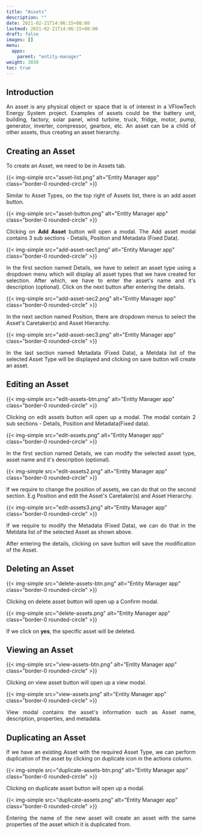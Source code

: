 ```yaml
---
title: "Assets"
description: ""
date: 2021-02-21T14:06:15+08:00
lastmod: 2021-02-21T14:06:15+08:00
draft: false
images: []
menu:
  apps:
    parent: "entity-manager"
weight: 3030
toc: true
---
```


## Introduction

<p style="text-align: justify;">
An asset is any physical object or space that is of interest in a VFlowTech Energy System project. Examples of assets could be the battery unit, building, factory, solar panel, wind turbine, truck, fridge, motor, pump, generator, inverter, compressor, gearbox, etc. An asset can be a child of other assets, thus creating an asset hierarchy.
</p>

## Creating an Asset

<p style="text-align: justify;">
To create an Asset, we need to be in Assets tab.
</p>

{{< img-simple src="asset-list.png" alt="Entity Manager app" class="border-0 rounded-circle" >}}

<p style="text-align: justify;">
Similar to Asset Types, on the top right of Assets list, there is an add asset button.
</p>

{{< img-simple src="asset-button.png" alt="Entity Manager app" class="border-0 rounded-circle" >}}

<p style="text-align: justify;">
Clicking on <b>Add Asset</b> button will open a modal. The Add asset modal contains 3 sub sections - Details, Position and Metadata (Fixed Data).
</p>

{{< img-simple src="add-asset-sec1.png" alt="Entity Manager app" class="border-0 rounded-circle" >}}

<p style="text-align: justify;">
In the first section named Details, we have to select an asset type using a dropdown menu which will display all asset types that we have created for selection. After which, we have to enter the asset's name and it's description (optional). Click on the next button after entering the details.
</p>

{{< img-simple src="add-asset-sec2.png" alt="Entity Manager app" class="border-0 rounded-circle" >}}

<p style="text-align: justify;">
In the next section named Position, there are dropdown menus to select the Asset's Caretaker(s) and Asset Hierarchy.
</p>

{{< img-simple src="add-asset-sec3.png" alt="Entity Manager app" class="border-0 rounded-circle" >}}

<p style="text-align: justify;">
In the last section named Metadata (Fixed Data), a Metdata list of the selected Asset Type will be displayed and clicking on save button will create an asset.
</p>

## Editing an Asset

{{< img-simple src="edit-assets-btn.png" alt="Entity Manager app" class="border-0 rounded-circle" >}}

<p style="text-align: justify;">
Clicking on edit assets button will open up a modal. The modal contain 2 sub sections - Details, Position and Metadata(Fixed data).
</p>

{{< img-simple src="edit-assets.png" alt="Entity Manager app" class="border-0 rounded-circle" >}}

<p style="text-align: justify;">
In the first section named Details, we can modify the selected asset type, asset name and it's description (optional).
</p>

{{< img-simple src="edit-assets2.png" alt="Entity Manager app" class="border-0 rounded-circle" >}}

<p style="text-align: justify;">
If we require to change the position of assets, we can do that on the second section. E.g Position and edit the Asset's Caretaker(s) and Asset Hierarchy.
</p>

{{< img-simple src="edit-assets3.png" alt="Entity Manager app" class="border-0 rounded-circle" >}}

<p style="text-align: justify;">
If we require to modify the Metadata (Fixed Data), we can do that in the Metdata list of the selected Asset as shown above.
</p>

<p style="text-align: justify;">
After entering the details, clicking on save button will save the modification of the Asset.
</p>

## Deleting an Asset

{{< img-simple src="delete-assets-btn.png" alt="Entity Manager app" class="border-0 rounded-circle" >}}

<p style="text-align: justify;">
Clicking on delete asset button will open up a Confirm modal.
</p>

{{< img-simple src="delete-assets.png" alt="Entity Manager app" class="border-0 rounded-circle" >}}

<p style="text-align: justify;">
If we click on <b>yes</b>, the specific asset will be deleted.
</p>

## Viewing an Asset

{{< img-simple src="view-assets-btn.png" alt="Entity Manager app" class="border-0 rounded-circle" >}}

<p style="text-align: justify;">
Clicking on view asset button will open up a view modal.
</p>

{{< img-simple src="view-assets.png" alt="Entity Manager app" class="border-0 rounded-circle" >}}

<p style="text-align: justify;">
View modal contains the asset's information such as Asset name, description, properties, and metadata.
</p>

## Duplicating an Asset

<p style="text-align: justify;">
If we have an existing Asset with the required Asset Type, we can perform duplication of the asset by clicking on duplicate icon in the actions column.
</p>

{{< img-simple src="duplicate-assets-btn.png" alt="Entity Manager app" class="border-0 rounded-circle" >}}

<p style="text-align: justify;">
Clicking on duplicate asset button will open up a modal.
</p>

{{< img-simple src="duplicate-assets.png" alt="Entity Manager app" class="border-0 rounded-circle" >}}

<p style="text-align: justify;">
Entering the name of the new asset will create an asset with the same properties of the asset which it is duplicated from.
</p>